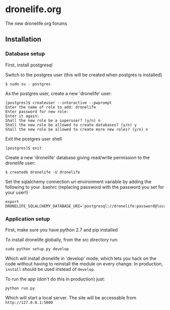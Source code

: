 # dronelife.org

The new dronelife.org forums

## Installation

### Database setup

First, install postgresql
    
Switch to the postgres user (this will be created when postgres is installed)

    $ sudo su - postgres

As the postgres user, create a new 'dronelife' user:

    [postgres]$ createuser --interactive --pwprompt
    Enter the name of role to add: dronelife
    Enter password for new role:
    Enter it again:
    Shall the new role be a superuser? (y/n) n
    Shall the new role be allowed to create databases? (y/n) y
    Shall the new role be allowed to create more new roles? (y/n) n

Exit the postgres user shell

    [postgres]$ exit

Create a new 'dronelife' database giving read/write permission to the dronelife user:

    $ createdb dronelife -U dronelife

Set the sqlalchemy connection uri environment variable by adding the following to your .bashrc (replacing password with the password you set for your user!)

    export DRONELIFE_SQLALCHEMY_DATABASE_URI='postgresql://dronelife:password@localhost/dronelife'

### Application setup

First, make sure you have python 2.7 and pip installed

To install dronelife globally, from the src directory run:

    sudo python setup.py develop

Which will install dronelife in 'develop' mode, which lets you hack on the code without having to reinstall the module on every change.
In production, `install` should be used instead of `develop`.

To run the app (don't do this in production) just:

    python run.py

Which will start a local server. The site will be accessable from `http://127.0.0.1:5000`

